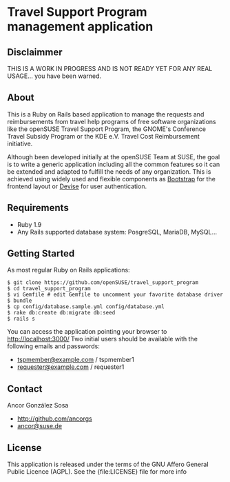 # Travel Support Program management application

## Disclaimmer

THIS IS A WORK IN PROGRESS AND IS NOT READY YET FOR ANY REAL USAGE...
you have been warned.

## About

This is a Ruby on Rails based application to manage the requests and
reimbursements from travel help programs of free software organizations like the
openSUSE Travel Support Program, the GNOME's Conference Travel Subsidy Program
or the KDE e.V. Travel Cost Reimbursement initiative.

Although been developed initially at the openSUSE Team at SUSE, the goal is to
write a generic application including all the common features so it can be extended
and adapted to fulfill the needs of any organization. This is achieved using
widely used and flexible components as [Bootstrap](http://github.com/twitter/bootstrap)
for the frontend layout or [Devise](https://github.com/plataformatec/devise)
for user authentication.

## Requirements

* Ruby 1.9
* Any Rails supported database system: PosgreSQL, MariaDB, MySQL...

## Getting Started

As most regular Ruby on Rails applications:

```
$ git clone https://github.com/openSUSE/travel_support_program
$ cd travel_support_program
$ vi Gemfile # edit Gemfile to uncomment your favorite database driver
$ bundle
$ cp config/database.sample.yml config/database.yml
$ rake db:create db:migrate db:seed
$ rails s
```

You can access the application pointing your browser to <http://localhost:3000/>
Two initial users should be available with the following emails and passwords:

* tspmember@example.com / tspmember1
* requester@example.com / requester1

## Contact

Ancor González Sosa

* http://github.com/ancorgs
* ancor@suse.de

## License

This application is released under the terms of the GNU Affero General Public
Licence (AGPL). See the {file:LICENSE} file for more info
